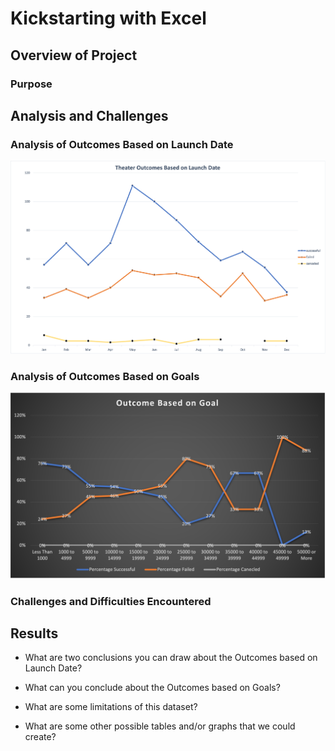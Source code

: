 # Kickstarting with Excel

## Overview of Project

### Purpose

## Analysis and Challenges

### Analysis of Outcomes Based on Launch Date
![Theater_Outcomes_vs_launch](/Resources/Theater_Outcomes_vs_launch.png)
### Analysis of Outcomes Based on Goals
![Outcomes_vs_Goals](/Resources/Outcomes_vs_Goals.png)
### Challenges and Difficulties Encountered

## Results

- What are two conclusions you can draw about the Outcomes based on Launch Date?

- What can you conclude about the Outcomes based on Goals?

- What are some limitations of this dataset?

- What are some other possible tables and/or graphs that we could create?
